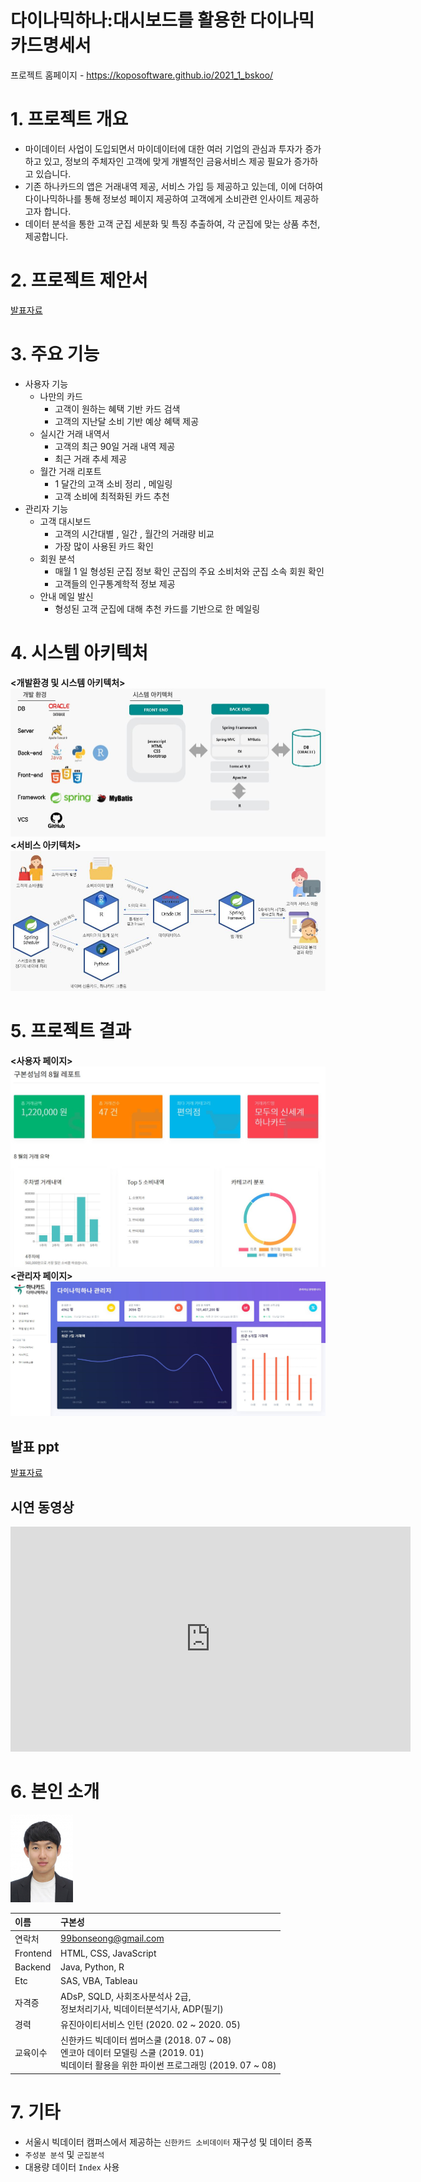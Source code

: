 # 다이나믹하나:대시보드를 활용한 다이나믹 카드명세서

프로젝트 홈페이지 - https://koposoftware.github.io/2021_1_bskoo/

# 1. 프로젝트 개요

- 마이데이터 사업이 도입되면서 마이데이터에 대한 여러 기업의 관심과 투자가 증가하고 있고, 정보의 주체자인 고객에 맞게 개별적인 금융서비스 제공 필요가 증가하고 있습니다.
- 기존 하나카드의 앱은 거래내역 제공, 서비스 가입 등 제공하고 있는데, 이에 더하여 다이나믹하나를 통해 정보성 페이지 제공하여 고객에게 소비관련 인사이트 제공하고자 합니다.
- 데이터 분석을 통한 고객 군집 세분화 및 특징 추출하여, 각 군집에 맞는 상품 추천, 제공합니다.

# 2. 프로젝트 제안서
[발표자료](proposal.pdf)<br>

# 3. 주요 기능
* 사용자 기능
  * 나만의 카드
    * 고객이 원하는 혜택 기반 카드 검색
    * 고객의 지난달 소비 기반 예상 혜택 제공
  * 실시간 거래 내역서
    * 고객의 최근 90일 거래 내역 제공
    * 최근 거래 추세 제공
  * 월간 거래 리포트
    * 1 달간의 고객 소비 정리 , 메일링
    * 고객 소비에 최적화된 카드 추천
* 관리자 기능
  * 고객 대시보드
    * 고객의 시간대별 , 일간 , 월간의 거래량 비교
    * 가장 많이 사용된 카드 확인
  * 회원 분석
    * 매월 1 일 형성된 군집 정보 확인 군집의 주요 소비처와 군집 소속 회원 확인
    * 고객들의 인구통계학적 정보 제공
  * 안내 메일 발신
    * 형성된 고객 군집에 대해 추천 카드를 기반으로 한 메일링


# 4. 시스템 아키텍처
**<개발환경 및 시스템 아키텍처>**
<img src="system.JPG"/>
**<서비스 아키텍처>**
<img src="service.JPG"/>


# 5. 프로젝트 결과
**<사용자 페이지>**
<img src="user_page.JPG"/>
**<관리자 페이지>**
<img src="admin_page.JPG"/>
## 발표 ppt 

[발표자료](final.pdf)<br>

## 시연 동영상 
<iframe id="ytplayer" type="text/html" width="640" height="360" src="https://youtu.be/qWUPHW-K_5w" frameborder="0"></iframe>

# 6. 본인 소개
<img src="me_small.jpg"/>

|이름|구본성|
|:-----|:--|
|연락처|99bonseong@gmail.com|
|Frontend|HTML, CSS, JavaScript|
|Backend|Java, Python, R|
|Etc|SAS, VBA, Tableau|
|자격증|ADsP, SQLD, 사회조사분석사 2급,<br>정보처리기사, 빅데이터분석기사, ADP(필기)|
|경력|유진아이티서비스 인턴 (2020. 02 ~ 2020. 05)|
|교육이수|신한카드 빅데이터 썸머스쿨 (2018. 07 ~ 08)<br>엔코아 데이터 모델링 스쿨 (2019. 01)<br>빅데이터 활용을 위한 파이썬 프로그래밍 (2019. 07 ~ 08)|


# 7. 기타
- 서울시 빅데이터 캠퍼스에서 제공하는 `신한카드 소비데이터` 재구성 및 데이터 증폭
- `주성분 분석` 및 `군집분석`
- 대용량 데이터 `Index` 사용

 
